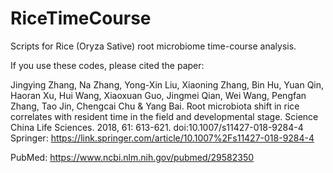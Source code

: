 # RiceTimeCourse

Scripts for Rice (Oryza Sative) root microbiome time-course analysis.

If you use these codes, please cited the paper:

Jingying Zhang, Na Zhang, Yong-Xin Liu, Xiaoning Zhang, Bin Hu, Yuan Qin, Haoran Xu, Hui Wang, Xiaoxuan Guo, Jingmei Qian, Wei Wang, Pengfan Zhang, Tao Jin, Chengcai Chu & Yang Bai. Root microbiota shift in rice correlates with resident time in the field and developmental stage. Science China Life Sciences. 2018, 61: 613-621. doi:10.1007/s11427-018-9284-4
Springer: https://link.springer.com/article/10.1007%2Fs11427-018-9284-4

PubMed: https://www.ncbi.nlm.nih.gov/pubmed/29582350
